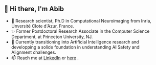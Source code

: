 ## 👋 Hi there, I'm Abib

<!--
**abibalimi/abibalimi** is a ✨ _special_ ✨ repository because its `README.md` (this file) appears on your GitHub profile.

Here are some ideas to get you started:
-->
- :mage: Research scientist, Ph.D in Computational Neuroimaging from Inria, Unversité CIote d'Azur, France.
- ✨ Former Postdoctoral Research Associate in the Computer Science Department, at Princeton University, NJ.
- 🌱 Currently transitioning into Artificial Intelligence research and developping a solide foundation in understanding AI Safety and Alignment challenges.
- 📫 Reach me at [LinkedIn](https://www.linkedin.com/in/abib-olushola-alimi/) or [here](https://abibalimi.github.io) .

<!-- 
- 🔭 I’m currently working on 
- 🌱 I’m currently learning ...
- 👯 I’m looking to collaborate on ...
- 🤔 I’m looking for help with ...
- 💬 Ask me about ...
- 📫 How to reach me: ...
- 😄 Pronouns: ...
- ⚡ Fun fact: ...
-->
